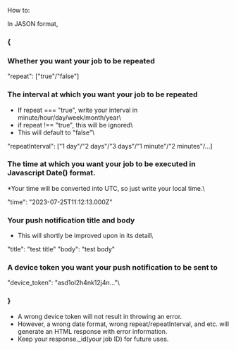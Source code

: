 How to:

In JASON format,
### {
  ### Whether you want your job to be repeated
  "repeat": ["true"/"false"] 
  
  ### The interval at which you want your job to be repeated
  * If repeat === "true", write your interval in minute/hour/day/week/month/year\
  * if repeat !== "true", this will be ignored\
  * This will default to "false"\
  
  "repeatInterval": ["1 day"/"2 days"/"3 days"/"1 minute"/"2 minutes"/...]
  
  ### The time at which you want your job to be executed in Javascript Date() format.
  *Your time will be converted into UTC, so just write your local time.\
  
  "time": "2023-07-25T11:12:13.000Z"
  
  ### Your push notification title and body
  
  * This will shortly be improved upon in its detail\
  
  "title": "test title"
  "body": "test body"
  
  ### A device token you want your push notification to be sent to
  "device_token": "asd1ol2h4nk12j4n..."\

### }
  * A wrong device token will not result in throwing an error.
  * However, a wrong date format, wrong repeat/repeatInterval, and etc. will generate an HTML response with error information.
  * Keep your response._id(your job ID) for future uses.